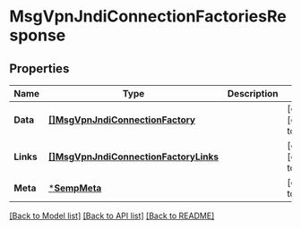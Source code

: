 # MsgVpnJndiConnectionFactoriesResponse

## Properties
Name | Type | Description | Notes
------------ | ------------- | ------------- | -------------
**Data** | [**[]MsgVpnJndiConnectionFactory**](MsgVpnJndiConnectionFactory.md) |  | [optional] [default to null]
**Links** | [**[]MsgVpnJndiConnectionFactoryLinks**](MsgVpnJndiConnectionFactoryLinks.md) |  | [optional] [default to null]
**Meta** | [***SempMeta**](SempMeta.md) |  | [default to null]

[[Back to Model list]](../README.md#documentation-for-models) [[Back to API list]](../README.md#documentation-for-api-endpoints) [[Back to README]](../README.md)

